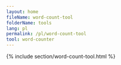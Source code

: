 ```yaml
---
layout: home
fileName: word-count-tool
folderName: tools
lang: pl
permalink: /pl/word-count-tool
tool: word-counter
---
```


{% include section/word-count-tool.html %}

